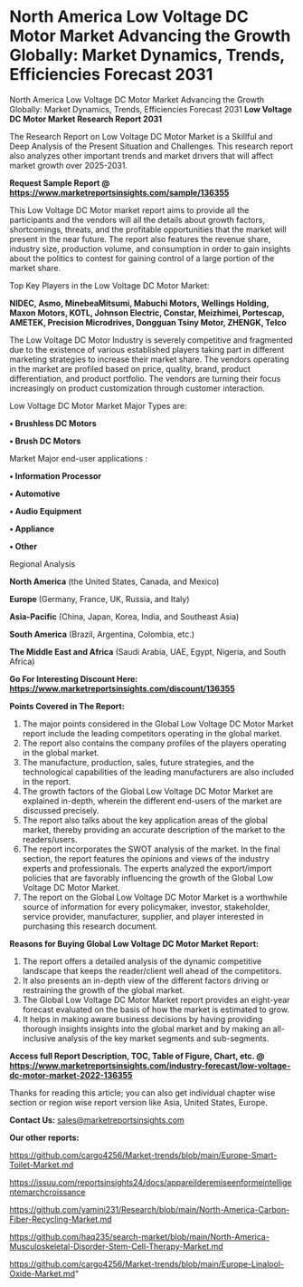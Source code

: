 # North America Low Voltage DC Motor Market Advancing the Growth Globally: Market Dynamics, Trends, Efficiencies Forecast 2031
North America Low Voltage DC Motor Market Advancing the Growth Globally: Market Dynamics, Trends, Efficiencies Forecast 2031
<strong>Low Voltage DC Motor Market Research Report 2031</strong>

The Research Report on Low Voltage DC Motor Market is a Skillful and Deep Analysis of the Present Situation and Challenges. This research report also analyzes other important trends and market drivers that will affect market growth over 2025-2031.

<strong>Request Sample Report @ <a href=https://www.marketreportsinsights.com/sample/136355>https://www.marketreportsinsights.com/sample/136355</a></strong>

This Low Voltage DC Motor market report aims to provide all the participants and the vendors will all the details about growth factors, shortcomings, threats, and the profitable opportunities that the market will present in the near future. The report also features the revenue share, industry size, production volume, and consumption in order to gain insights about the politics to contest for gaining control of a large portion of the market share.

Top Key Players in the Low Voltage DC Motor Market:

<strong>NIDEC, Asmo, MinebeaMitsumi, Mabuchi Motors, Wellings Holding, Maxon Motors, KOTL, Johnson Electric, Constar, Meizhimei, Portescap, AMETEK, Precision Microdrives, Dongguan Tsiny Motor, ZHENGK, Telco</strong>

The Low Voltage DC Motor Industry is severely competitive and fragmented due to the existence of various established players taking part in different marketing strategies to increase their market share. The vendors operating in the market are profiled based on price, quality, brand, product differentiation, and product portfolio. The vendors are turning their focus increasingly on product customization through customer interaction.

Low Voltage DC Motor Market Major Types are:

<strong>• Brushless DC Motors

• Brush DC Motors</strong>

Market Major end-user applications :

<strong>• Information Processor

• Automotive

• Audio Equipment

• Appliance

• Other</strong>

Regional Analysis

</u><strong><b>North America</b></strong> (the United States, Canada, and Mexico)

<strong><b>Europe </b></strong>(Germany, France, UK, Russia, and Italy)

<strong><b>Asia-Pacific</b></strong> (China, Japan, Korea, India, and Southeast Asia)

<strong><b>South America</b></strong> (Brazil, Argentina, Colombia, etc.)

<strong><b>The Middle East and Africa</b></strong> (Saudi Arabia, UAE, Egypt, Nigeria, and South Africa)

<strong>Go For Interesting Discount Here: <a href=https://www.marketreportsinsights.com/discount/136355>https://www.marketreportsinsights.com/discount/136355</a></strong>

<strong>Points Covered in The Report:</strong>
<ol>
  <li>The major points considered in the Global Low Voltage DC Motor Market report include the leading competitors operating in the global market.</li>
  <li>The report also contains the company profiles of the players operating in the global market.</li>
  <li>The manufacture, production, sales, future strategies, and the technological capabilities of the leading manufacturers are also included in the report.</li>
  <li>The growth factors of the Global Low Voltage DC Motor Market are explained in-depth, wherein the different end-users of the market are discussed precisely.</li>
  <li>The report also talks about the key application areas of the global market, thereby providing an accurate description of the market to the readers/users.</li>
  <li>The report incorporates the SWOT analysis of the market. In the final section, the report features the opinions and views of the industry experts and professionals. The experts analyzed the export/import policies that are favorably influencing the growth of the Global Low Voltage DC Motor Market.</li>
  <li>The report on the Global Low Voltage DC Motor Market is a worthwhile source of information for every policymaker, investor, stakeholder, service provider, manufacturer, supplier, and player interested in purchasing this research document.</li>
</ol>
<strong>Reasons for Buying Global Low Voltage DC Motor Market Report:</strong>

<ol>
  <li>The report offers a detailed analysis of the dynamic competitive landscape that keeps the reader/client well ahead of the competitors.</li>
  <li>It also presents an in-depth view of the different factors driving or restraining the growth of the global market.</li>
  <li>The Global Low Voltage DC Motor Market report provides an eight-year forecast evaluated on the basis of how the market is estimated to grow.</li>
  <li>It helps in making aware business decisions by having providing thorough insights insights into the global market and by making an all-inclusive analysis of the key market segments and sub-segments.</li>
</ol>
<strong>Access full Report Description, TOC, Table of Figure, Chart, etc. @ <a href=https://www.marketreportsinsights.com/industry-forecast/low-voltage-dc-motor-market-2022-136355>https://www.marketreportsinsights.com/industry-forecast/low-voltage-dc-motor-market-2022-136355</a></strong>


Thanks for reading this article; you can also get individual chapter wise section or region wise report version like Asia, United States, Europe.

<strong>Contact Us:</strong>
sales@marketreportsinsights.com

<strong>Our other reports:</strong>

<a href=https://github.com/cargo4256/Market-trends/blob/main/Europe-Smart-Toilet-Market.md>https://github.com/cargo4256/Market-trends/blob/main/Europe-Smart-Toilet-Market.md</a>

<a href=https://issuu.com/reportsinsights24/docs/appareilderemiseenformeintelligentemarchcroissance>https://issuu.com/reportsinsights24/docs/appareilderemiseenformeintelligentemarchcroissance</a>

<a href=https://github.com/yamini231/Research/blob/main/North-America-Carbon-Fiber-Recycling-Market.md>https://github.com/yamini231/Research/blob/main/North-America-Carbon-Fiber-Recycling-Market.md</a>

<a href=https://github.com/haq235/search-market/blob/main/North-America-Musculoskeletal-Disorder-Stem-Cell-Therapy-Market.md>https://github.com/haq235/search-market/blob/main/North-America-Musculoskeletal-Disorder-Stem-Cell-Therapy-Market.md</a>

<a href=https://github.com/cargo4256/Market-trends/blob/main/Europe-Linalool-Oxide-Market.md>https://github.com/cargo4256/Market-trends/blob/main/Europe-Linalool-Oxide-Market.md</a>"
